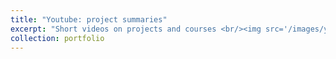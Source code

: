 ```yaml
---
title: "Youtube: project summaries"
excerpt: "Short videos on projects and courses <br/><img src='/images/you_prof.png'>"
collection: portfolio
---
```

